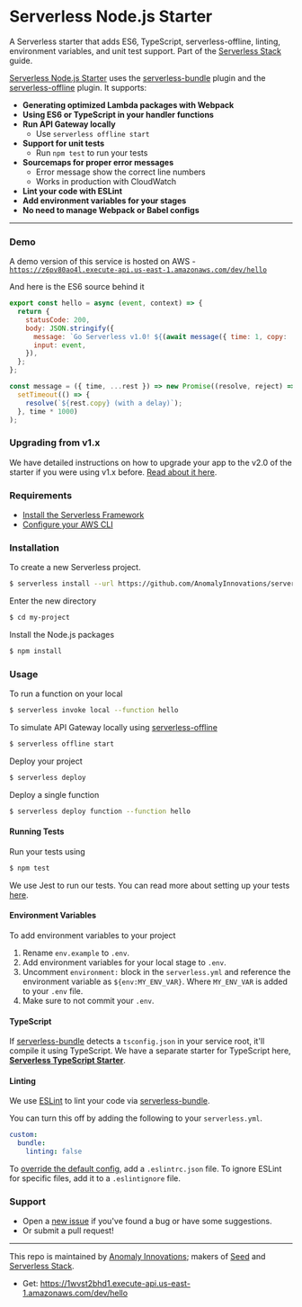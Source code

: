 # Serverless Node.js Starter

A Serverless starter that adds ES6, TypeScript, serverless-offline, linting, environment variables, and unit test support. Part of the [Serverless Stack](http://serverless-stack.com) guide.

[Serverless Node.js Starter](https://github.com/AnomalyInnovations/serverless-nodejs-starter) uses the [serverless-bundle](https://github.com/AnomalyInnovations/serverless-bundle) plugin and the [serverless-offline](https://github.com/dherault/serverless-offline) plugin. It supports:

- **Generating optimized Lambda packages with Webpack**
- **Using ES6 or TypeScript in your handler functions**
- **Run API Gateway locally**
  - Use `serverless offline start`
- **Support for unit tests**
  - Run `npm test` to run your tests
- **Sourcemaps for proper error messages**
  - Error message show the correct line numbers
  - Works in production with CloudWatch
- **Lint your code with ESLint**
- **Add environment variables for your stages**
- **No need to manage Webpack or Babel configs**

---

### Demo

A demo version of this service is hosted on AWS - [`https://z6pv80ao4l.execute-api.us-east-1.amazonaws.com/dev/hello`](https://z6pv80ao4l.execute-api.us-east-1.amazonaws.com/dev/hello)

And here is the ES6 source behind it

``` javascript
export const hello = async (event, context) => {
  return {
    statusCode: 200,
    body: JSON.stringify({
      message: `Go Serverless v1.0! ${(await message({ time: 1, copy: 'Your function executed successfully!'}))}`,
      input: event,
    }),
  };
};

const message = ({ time, ...rest }) => new Promise((resolve, reject) =>
  setTimeout(() => {
    resolve(`${rest.copy} (with a delay)`);
  }, time * 1000)
);
```

### Upgrading from v1.x

We have detailed instructions on how to upgrade your app to the v2.0 of the starter if you were using v1.x before. [Read about it here](https://github.com/AnomalyInnovations/serverless-nodejs-starter/releases/tag/v2.0).

### Requirements

- [Install the Serverless Framework](https://serverless.com/framework/docs/providers/aws/guide/installation/)
- [Configure your AWS CLI](https://serverless.com/framework/docs/providers/aws/guide/credentials/)

### Installation

To create a new Serverless project.

``` bash
$ serverless install --url https://github.com/AnomalyInnovations/serverless-nodejs-starter --name my-project
```

Enter the new directory

``` bash
$ cd my-project
```

Install the Node.js packages

``` bash
$ npm install
```

### Usage

To run a function on your local

``` bash
$ serverless invoke local --function hello
```

To simulate API Gateway locally using [serverless-offline](https://github.com/dherault/serverless-offline)

``` bash
$ serverless offline start
```

Deploy your project

``` bash
$ serverless deploy
```

Deploy a single function

``` bash
$ serverless deploy function --function hello
```

#### Running Tests

Run your tests using

``` bash
$ npm test
```

We use Jest to run our tests. You can read more about setting up your tests [here](https://facebook.github.io/jest/docs/en/getting-started.html#content).

#### Environment Variables

To add environment variables to your project

1. Rename `env.example` to `.env`.
2. Add environment variables for your local stage to `.env`.
3. Uncomment `environment:` block in the `serverless.yml` and reference the environment variable as `${env:MY_ENV_VAR}`. Where `MY_ENV_VAR` is added to your `.env` file.
4. Make sure to not commit your `.env`.

#### TypeScript

If [serverless-bundle](https://github.com/AnomalyInnovations/serverless-bundle) detects a `tsconfig.json` in your service root, it'll compile it using TypeScript. We have a separate starter for TypeScript here, [**Serverless TypeScript Starter**](https://github.com/AnomalyInnovations/serverless-typescript-starter).

#### Linting

We use [ESLint](https://eslint.org) to lint your code via [serverless-bundle](https://github.com/AnomalyInnovations/serverless-bundle).

You can turn this off by adding the following to your `serverless.yml`.

``` yaml
custom:
  bundle:
    linting: false
```

To [override the default config](https://eslint.org/docs/user-guide/configuring), add a `.eslintrc.json` file. To ignore ESLint for specific files, add it to a `.eslintignore` file.

### Support

- Open a [new issue](https://github.com/AnomalyInnovations/serverless-nodejs-starter/issues/new) if you've found a bug or have some suggestions.
- Or submit a pull request!

---

This repo is maintained by [Anomaly Innovations](https://anoma.ly); makers of [Seed](https://seed.run) and [Serverless Stack](https://serverless-stack.com).

- Get: https://1wvst2bhd1.execute-api.us-east-1.amazonaws.com/dev/hello